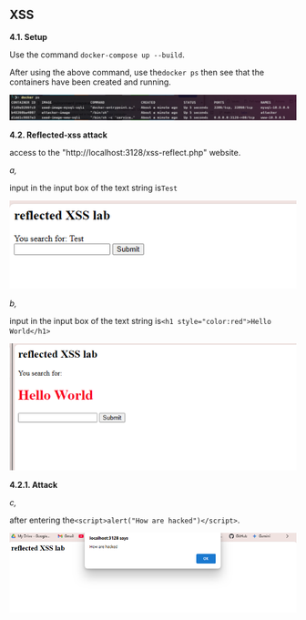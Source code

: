 ## XSS

**4.1. Setup**

Use the command ```docker-compose up --build```.

After using the above command, use the```docker ps``` then see that the containers have been created and running.

![](images/Screenshot%202024-10-20%20155134.png)

**4.2. Reflected-xss attack**

access to the "http://localhost:3128/xss-reflect.php" website.

*a,*

input in the input box of the text string is```Test```

![](images/Screenshot%202024-10-20%20155547.png)

*b,* 

input in the input box of the text string is```<h1 style="color:red">Hello World</h1>```

![](images/Screenshot%202024-10-20%20155650.png)

**4.2.1. Attack**

*c,* 

after entering the```<script>alert("How are hacked")</script>```.

![](images/Screenshot%202024-10-20%20160134.png)
